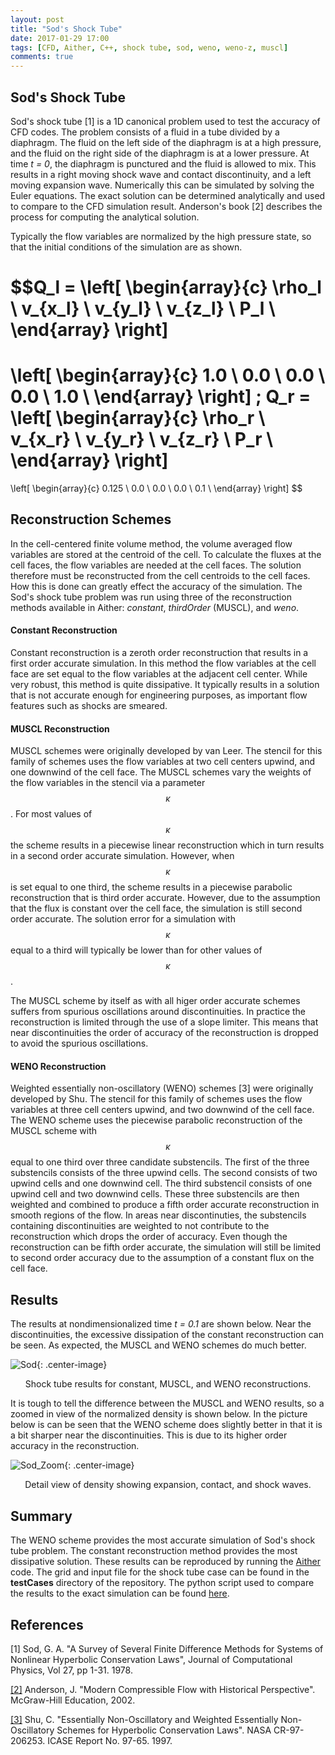 ```yaml
---
layout: post
title: "Sod's Shock Tube"
date: 2017-01-29 17:00
tags: [CFD, Aither, C++, shock tube, sod, weno, weno-z, muscl]
comments: true
---
```

## Sod's Shock Tube
Sod's shock tube [1] is a 1D canonical problem used to test the accuracy of CFD codes. The problem
consists of a fluid in a tube divided by a diaphragm. The fluid on the left side of the diaphragm
is at a high pressure, and the fluid on the right side of the diaphragm is at a lower pressure. 
At time *t = 0*, the diaphragm is punctured and the fluid is allowed to mix. This results in a
right moving shock wave and contact discontinuity, and a left moving expansion wave. Numerically
this can be simulated by solving the Euler equations. The exact solution can be determined
analytically and used to compare to the CFD simulation result. Anderson's book [2] describes
the process for computing the analytical solution.

Typically the flow variables are normalized by the high pressure state, so that the initial
conditions of the simulation are as shown.

$$Q_l = \left[ \begin{array}{c}
\rho_l \\
v_{x_l} \\
v_{y_l} \\
v_{z_l} \\
P_l \\
\end{array} \right] 
=
\left[ \begin{array}{c}
1.0 \\
0.0 \\
0.0 \\
0.0 \\
1.0 \\
\end{array} \right] 
;
Q_r = \left[ \begin{array}{c}
\rho_r \\
v_{x_r} \\
v_{y_r} \\
v_{z_r} \\
P_r \\
\end{array} \right] 
=
\left[ \begin{array}{c}
0.125 \\
0.0 \\
0.0 \\
0.0 \\
0.1 \\
\end{array} \right] $$


## Reconstruction Schemes
In the cell-centered finite volume method, the volume averaged flow variables are stored at the
centroid of the cell. To calculate the fluxes at the cell faces, the flow variables are needed
at the cell faces. The solution therefore must be reconstructed from the cell centroids to the
cell faces. How this is done can greatly effect the accuracy of the simulation. The Sod's shock
tube problem was run using three of the reconstruction methods available in Aither: *constant*,
*thirdOrder* (MUSCL), and *weno*. 

#### Constant Reconstruction
Constant reconstruction is a zeroth order reconstruction that results in a first order accurate
simulation. In this method the flow variables at the cell face are set equal to the flow
variables at the adjacent cell center. While very robust, this method is quite dissipative. It
typically results in a solution that is not accurate enough for engineering purposes, as
important flow features such as shocks are smeared.

#### MUSCL Reconstruction
MUSCL schemes were originally developed by van Leer. The stencil for this family of schemes uses
the flow variables at two cell centers upwind, and one downwind of the cell face. The MUSCL
schemes vary the weights of the flow variables in the stencil via a parameter $$\kappa$$. For
most values of $$\kappa$$ the scheme results in a piecewise linear reconstruction which in turn
results in a second order accurate simulation. However, when $$\kappa$$ is set equal to one third,
the scheme results in a piecewise parabolic reconstruction that is third order accurate. However,
due to the assumption that the flux is constant over the cell face, the simulation is still
second order accurate. The solution error for a simulation with $$\kappa$$ equal to a third will
typically be lower than for other values of $$\kappa$$.

The MUSCL scheme by itself as with all higer order accurate schemes suffers from spurious
oscillations around discontinuities. In practice the reconstruction is limited through the use of
a slope limiter. This means that near discontinuities the order of accuracy of the reconstruction
is dropped to avoid the spurious oscillations. 

#### WENO Reconstruction
Weighted essentially non-oscillatory (WENO) schemes [3] were originally developed by Shu. The
stencil for this family of schemes uses the flow variables at three cell centers upwind, and two
downwind of the cell face. The WENO scheme uses the piecewise parabolic reconstruction of the
MUSCL scheme with $$\kappa$$ equal to one third over three candidate substencils. The first of the
three substencils consists of the three upwind cells. The second consists of two upwind cells
and one downwind cell. The third substencil consists of one upwind cell and two downwind cells.
These three substencils are then weighted and combined to produce a fifth order accurate
reconstruction in smooth regions of the flow. In areas near discontinuties, the substencils
containing discontinuities are weighted to not contribute to the reconstruction which drops the
order of accuracy. Even though the reconstruction can be fifth order accurate, the simulation will
still be limited to second order accuracy due to the assumption of a constant flux on the cell
face. 

## Results
The results at nondimensionalized time *t = 0.1* are shown below. Near the discontinuities, the
excessive dissipation of the constant reconstruction can be seen. As expected, the MUSCL and
WENO schemes do much better. 

![Sod]({{site.baseurl}}/downloads/sod.png){: .center-image}

<center>Shock tube results for constant, MUSCL, and WENO reconstructions.</center>

It is tough to tell the difference between the MUSCL and WENO results, so a zoomed in view of the
normalized density is shown below. In the picture below is can be seen that the WENO scheme does
slightly better in that it is a bit sharper near the discontinuities. This is due to its higher
order accuracy in the reconstruction. 

![Sod_Zoom]({{site.baseurl}}/downloads/sod_zoom.png){: .center-image}

<center>Detail view of density showing expansion, contact, and shock waves.</center>


## Summary
The WENO scheme provides the most accurate simulation of Sod's shock tube problem. The constant
reconstruction method provides the most dissipative solution. These results can be reproduced by
running the [Aither](https://github.com/mnucci32/aither) code. The grid and input file for
the shock tube case can be found in the **testCases** directory of the repository. The python
script used to compare the results to the exact simulation can be found
[here](https://github.com/mnucci32/SodShockTube).

## References
[1] Sod, G. A. "A Survey of Several Finite Difference Methods for Systems of Nonlinear Hyperbolic 
Conservation Laws", Journal of Computational Physics, Vol 27, pp 1-31. 1978.

[[2]](https://www.amazon.com/Modern-Compressible-Flow-Historical-Perspective/dp/0072424435)
Anderson, J. "Modern Compressible Flow with Historical Perspective". McGraw-Hill Education, 2002.

[[3]](https://ntrs.nasa.gov/archive/nasa/casi.ntrs.nasa.gov/19980007543.pdf) Shu, C. "Essentially 
Non-Oscillatory and Weighted Essentially Non-Oscillatory Schemes for Hyperbolic Conservation 
Laws". NASA CR-97-206253. ICASE Report No. 97-65. 1997.